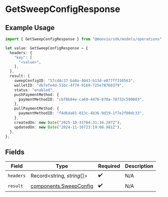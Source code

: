 # GetSweepConfigResponse

## Example Usage

```typescript
import { GetSweepConfigResponse } from "@moovio/sdk/models/operations";

let value: GetSweepConfigResponse = {
  headers: {
    "key": [
      "<value>",
    ],
  },
  result: {
    sweepConfigID: "57cd4c37-ba8a-4043-b13d-e877ff310563",
    walletID: "db7efe4d-51bc-4f74-9169-725e78760379",
    status: "enabled",
    pushPaymentMethod: {
      paymentMethodID: "cbf0b04e-ca60-4476-870a-70f32c590603",
    },
    pullPaymentMethod: {
      paymentMethodID: "f4d6da01-013c-4b36-9d19-1f7e2f00dc33",
    },
    createdOn: new Date("2025-10-31T04:31:16.287Z"),
    updatedOn: new Date("2024-11-16T23:19:08.981Z"),
  },
};
```

## Fields

| Field                                                            | Type                                                             | Required                                                         | Description                                                      |
| ---------------------------------------------------------------- | ---------------------------------------------------------------- | ---------------------------------------------------------------- | ---------------------------------------------------------------- |
| `headers`                                                        | Record<string, *string*[]>                                       | :heavy_check_mark:                                               | N/A                                                              |
| `result`                                                         | [components.SweepConfig](../../models/components/sweepconfig.md) | :heavy_check_mark:                                               | N/A                                                              |